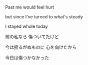 Past me would feel hurt

but since I've turned to what's steady

I stayed whole today


前の私なら 傷ついてたけど

今は揺るがぬものに 心を向けたから

今日は傷つかなかった